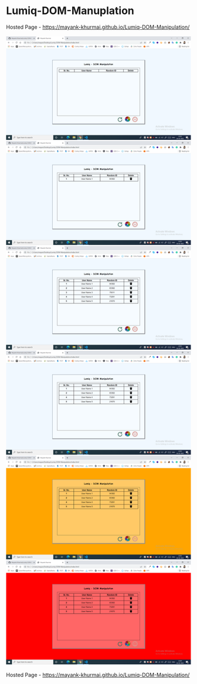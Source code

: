 # Lumiq-DOM-Manuplation


Hosted Page - https://mayank-khurmai.github.io/Lumiq-DOM-Manipulation/
<br><br>
![App Screenshot](https://github.com/Mayank-Khurmai/Lumiq-DOM-Manipulation/blob/main/screenshots/1.png)
<br>
![App Screenshot](https://github.com/Mayank-Khurmai/Lumiq-DOM-Manipulation/blob/main/screenshots/2.png)
<br>
![App Screenshot](https://github.com/Mayank-Khurmai/Lumiq-DOM-Manipulation/blob/main/screenshots/3.png)
<br>
![App Screenshot](https://github.com/Mayank-Khurmai/Lumiq-DOM-Manipulation/blob/main/screenshots/4.png)
<br>
![App Screenshot](https://github.com/Mayank-Khurmai/Lumiq-DOM-Manipulation/blob/main/screenshots/5.png)
<br>
![App Screenshot](https://github.com/Mayank-Khurmai/Lumiq-DOM-Manipulation/blob/main/screenshots/6.png)
<br>
<br>
Hosted Page - https://mayank-khurmai.github.io/Lumiq-DOM-Manipulation/
<br><br>
